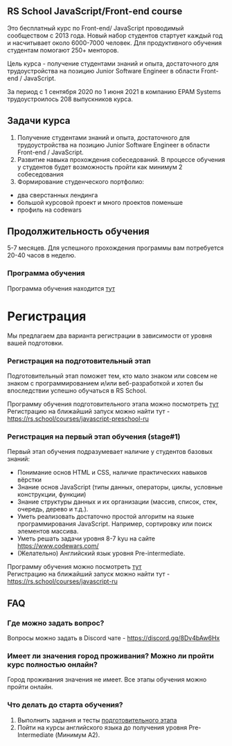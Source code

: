 ## RS School JavaScript/Front-end course

Это бесплатный курс по Front-end/ JavaScript проводимый сообществом с 2013 года.
Новый набор студентов стартует каждый год и насчитывает около 6000-7000 человек. Для продуктивного обучения студентам помогают 250+ менторов.

Цель курса - получение студентами знаний и опыта, достаточного для трудоустройства на позицию Junior Software Engineer в области Front-end / JavaScript.

За период с 1 сентября 2020 по 1 июня 2021 в компанию EPAM Systems трудоустроилось 208 выпускников курса.

## Задачи курса
1. Получение студентами знаний и опыта, достаточного для трудоустройства на позицию Junior Software Engineer в области Front-end / JavaScript.
1. Развитие навыка прохождения собеседований. В процессе обучения у студентов будет возможность пройти как минимум 2 собеседования
3. Формирование студенческого портфолио:
  - два сверстанных лендинга
  - большой курсовой проект и много проектов поменьше
  - профиль на codewars

## Продолжительность обучения
5-7 месяцев. Для успешного прохождения программы вам потребуется 20-40 часов в неделю.

### Программа обучения
Программа обучения находится [тут](https://github.com/rolling-scopes-school/tasks/blob/master/roadmap.md)

# Регистрация 
Мы предлагаем два варианта регистрации в зависимости от уровня вашей подготовки.

### Регистрация на подготовительный этап
Подготовительный этап поможет тем, кто мало знаком или совсем не знаком с программированием и/или веб-разработкой и хотел бы впоследствии успешно обучаться в RS School.

Программу обучения подготовительного этапа можно посмотреть [тут](https://github.com/rolling-scopes-school/tasks/tree/master/stage0)  
Регистрацию на ближайший запуск можно найти тут - https://rs.school/courses/javascript-preschool-ru

### Регистрация на первый этап обучения (stage#1)
Первый этап обучения подразумевает наличие у студентов базовых знаний:
- Понимание основ HTML и CSS, наличие практических навыков вёрстки
- Знание основ JavaScript (типы данных, операторы, циклы, условные конструкции, функции)
- Знание структуры данных и их организации (массив, список, стек, очередь, дерево и т.д.). 
- Уметь реализовать достаточно простой алгоритм на языке программирования JavaScript. Например, сортировку или поиск элементов массива.
- Уметь решать задачи уровня 8-7 kyu на сайте https://www.codewars.com/
- (Желательно) Английский язык уровня Pre-intermediate.

Программу обучения можно посмотреть [тут](https://github.com/rolling-scopes-school/tasks/blob/master/roadmap.md)  
Регистрацию на ближайший запуск можно найти тут - https://rs.school/courses/javascript-ru

## FAQ
### Где можно задать вопрос?
Вопросы можно задать в Discord чате - https://discord.gg/8Dv4bAw6Hx

### Имеет ли значения город проживания? Можно ли пройти курс полностью онлайн?
Город проживания значения не имеет. Все этапы обучения можно пройти онлайн.

### Что делать до старта обучения? 
1. Выполнить задания и тесты [подготовительного этапа](https://github.com/rolling-scopes-school/tasks/tree/master/stage0)
2. Пойти на курсы английского языка до получения уровня Pre-Intermediate (Минимум A2).



